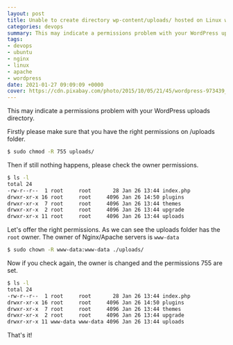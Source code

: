 ```yaml
---
layout: post
title: Unable to create directory wp-content/uploads/ hosted on Linux with Nginx/Apache
categories: devops
summary: This may indicate a permissions problem with your WordPress uploads directory.
tags:
- devops
- ubuntu
- nginx
- linux
- apache
- wordpress
date: 2021-01-27 09:09:09 +0000
cover: https://cdn.pixabay.com/photo/2015/10/05/21/45/wordpress-973439_1280.jpg
---
```


This may indicate a permissions problem with your WordPress uploads directory.

Firstly please make sure that you have the right permissions on /uploads folder.

```sh
$ sudo chmod -R 755 uploads/
```

Then if still nothing happens, please check the owner permissions.

```sh
$ ls -l
total 24
-rw-r--r--  1 root     root       28 Jan 26 13:44 index.php
drwxr-xr-x 16 root     root     4096 Jan 26 14:50 plugins
drwxr-xr-x  7 root     root     4096 Jan 26 13:44 themes
drwxr-xr-x  2 root     root     4096 Jan 26 13:44 upgrade
drwxr-xr-x 11 root     root     4096 Jan 26 13:44 uploads
```

Let's offer the right permissions. As we can see the uploads folder has the `root` owner. The owner of Nginx/Apache servers is `www-data`


```sh
$ sudo chown -R www-data:www-data ./uploads/
```

Now if you check again, the owner is changed and the permissions 755 are set.

```sh
$ ls -l
total 24
-rw-r--r--  1 root     root       28 Jan 26 13:44 index.php
drwxr-xr-x 16 root     root     4096 Jan 26 14:50 plugins
drwxr-xr-x  7 root     root     4096 Jan 26 13:44 themes
drwxr-xr-x  2 root     root     4096 Jan 26 13:44 upgrade
drwxr-xr-x 11 www-data www-data 4096 Jan 26 13:44 uploads
```

That's it!

